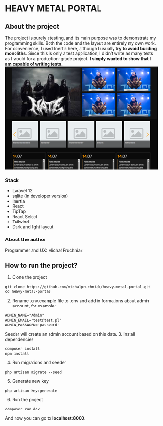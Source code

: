 # HEAVY METAL PORTAL
## About the project
The project is purely etesting, and its main purpose was to demonstrate my programming skills. Both the code and the layout are entirely my own work. For convenience, I used Inertia here, although I usually **try to avoid building monoliths**. Since this is only a test application, I didn’t write as many tests as I would for a production-grade project. **I simply wanted to show that I am capable of writing tests.**
![Page view](screens/screen1.png)

### Stack
* Laravel 12
* sqlite (in developer version)
* Inertia
* React
* TipTap
* React Select
* Tailwind
* Dark and light layout
### About the author
Programmer and UX: Michał Pruchniak

## How to run the project?
1. Clone the project
```
git clone https://github.com/michalpruchniak/heavy-metal-portal.git
cd heavy-metal-portal
```
2. Rename .env.example file to .env and add in formations about admin account, for example:
```
ADMIN_NAME="Admin"
ADMIN_EMAIL="test@test.pl"
ADMIN_PASSWORD="password"
```
Seeder will create an admin account based on this data.
3. Install dependencies
```
composer install
npm install
```
4. Run migrations and seeder
```
php artisan migrate --seed
```
5. Generate new key
```
php artisan key:generate
```
6. Run the project
```
composer run dev
```
And now you can go to **localhost:8000**.
